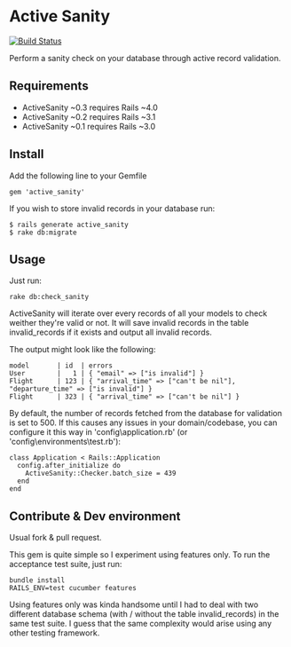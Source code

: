 # Active Sanity

[![Build Status](https://secure.travis-ci.org/pcreux/active_sanity.png)](http://travis-ci.org/pcreux/active_sanity)

Perform a sanity check on your database through active record
validation.

## Requirements

* ActiveSanity ~0.3 requires Rails ~4.0
* ActiveSanity ~0.2 requires Rails ~3.1
* ActiveSanity ~0.1 requires Rails ~3.0

## Install

Add the following line to your Gemfile

    gem 'active_sanity'

If you wish to store invalid records in your database run:

    $ rails generate active_sanity
    $ rake db:migrate

## Usage

Just run:

    rake db:check_sanity

ActiveSanity will iterate over every records of all your models to check
weither they're valid or not. It will save invalid records in the table
invalid_records if it exists and output all invalid records.

The output might look like the following:

    model       | id  | errors
    User        |   1 | { "email" => ["is invalid"] }
    Flight      | 123 | { "arrival_time" => ["can't be nil"], "departure_time" => ["is invalid"] }
    Flight      | 323 | { "arrival_time" => ["can't be nil"] }

By default, the number of records fetched from the database for validation is set to 500. If this causes any issues in your domain/codebase, you can configure it this way in 'config\application.rb' (or 'config\environments\test.rb'):

    class Application < Rails::Application
      config.after_initialize do
        ActiveSanity::Checker.batch_size = 439
      end
    end


## Contribute & Dev environment

Usual fork & pull request.

This gem is quite simple so I experiment using features only. To run the
acceptance test suite, just run:

    bundle install
    RAILS_ENV=test cucumber features

Using features only was kinda handsome until I had to deal with two
different database schema (with / without the table invalid_records) in
the same test suite. I guess that the same complexity would arise using
any other testing framework.
